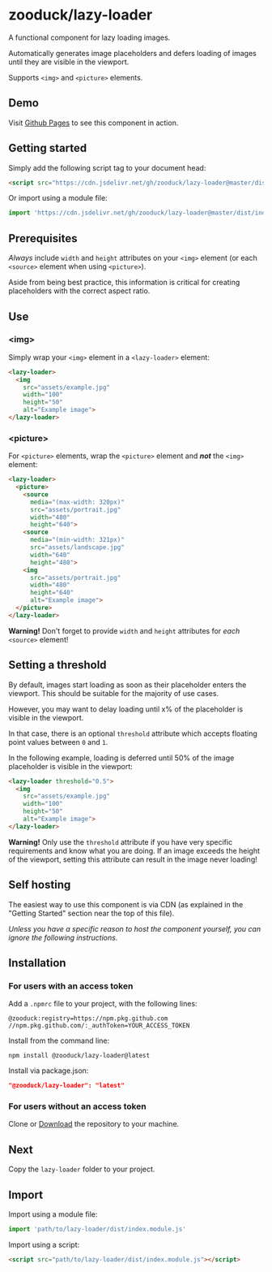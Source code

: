 # zooduck/lazy-loader

A functional component for lazy loading images.

Automatically generates image placeholders and defers loading of images until they are visible in the viewport.

Supports `<img>` and `<picture>` elements.

## Demo

Visit [Github Pages](https://zooduck.github.io/lazy-loader/) to see this component in action.

## Getting started

Simply add the following script tag to your document head:

```html
<script src="https://cdn.jsdelivr.net/gh/zooduck/lazy-loader@master/dist/index.module.js"></script>
```

Or import using a module file:

```javascript
import 'https://cdn.jsdelivr.net/gh/zooduck/lazy-loader@master/dist/index.module.js'
```



## Prerequisites

*Always* include `width` and `height` attributes on your `<img>` element (or each `<source>` element when using `<picture>`).

Aside from being best practice, this information is critical for creating placeholders with the correct aspect ratio.

## Use

### &lt;img&gt;

Simply wrap your `<img>` element in a `<lazy-loader>` element:

```html
<lazy-loader>
  <img
    src="assets/example.jpg"
    width="100"
    height="50"
    alt="Example image">
</lazy-loader>
```

### &lt;picture&gt;

For `<picture>` elements, wrap the `<picture>` element and ***not*** the `<img>` element:

```html
<lazy-loader>
  <picture>
    <source
      media="(max-width: 320px)"
      src="assets/portrait.jpg"
      width="480"
      height="640">
    <source
      media="(min-width: 321px)"
      src="assets/landscape.jpg"
      width="640"
      height="480">
    <img
      src="assets/portrait.jpg"
      width="480"
      height="640"
      alt="Example image">
  </picture>
</lazy-loader>
```

**Warning!** Don't forget to provide `width` and `height` attributes for *each* `<source>` element!

## Setting a threshold

By default, images start loading as soon as their placeholder enters the viewport. This should be suitable for the majority of use cases.

However, you may want to delay loading until x% of the placeholder is visible in the viewport.

In that case, there is an optional `threshold` attribute which accepts floating point values between `0` and `1`.

In the following example, loading is deferred until 50% of the image placeholder is visible in the viewport:

```html
<lazy-loader threshold="0.5">
  <img
    src="assets/example.jpg"
    width="100"
    height="50"
    alt="Example image">
</lazy-loader>
```

**Warning!** Only use the `threshold` attribute if you have very specific requirements and know what you are doing. If an image exceeds the height of the viewport, setting this attribute can result in the image never loading!

## Self hosting

The easiest way to use this component is via CDN (as explained in the "Getting Started" section near the top of this file).

*Unless you have a specific reason to host the component yourself, you can ignore the following instructions.*

## Installation

### For users with an access token

Add a `.npmrc` file to your project, with the following lines:

```text
@zooduck:registry=https://npm.pkg.github.com
//npm.pkg.github.com/:_authToken=YOUR_ACCESS_TOKEN
```

Install from the command line:

```node
npm install @zooduck/lazy-loader@latest
```

Install via package.json:

```json
"@zooduck/lazy-loader": "latest"
```

### For users without an access token

Clone or [Download](https://github.com/zooduck/lazy-loader/archive/refs/heads/master.zip) the repository to your machine.

## Next

Copy the `lazy-loader` folder to your project.

## Import

Import using a module file:

```javascript
import 'path/to/lazy-loader/dist/index.module.js'
```

Import using a script:

```html
<script src="path/to/lazy-loader/dist/index.module.js"></script>
```
